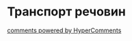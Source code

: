 <div id="hypercomments_widget" class="js-hypercomments-widget invisible"></div>

# Транспорт речовин


<div class="js-hypercomments-container">
<a href="http://hypercomments.com" class="hc-link" title="comments widget">comments powered by HyperComments</a>
</div>